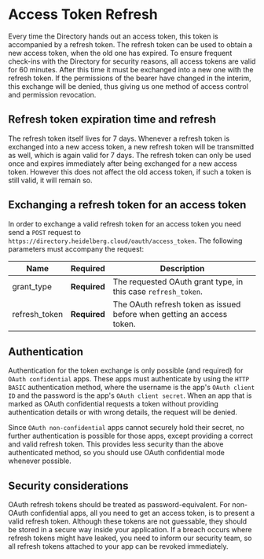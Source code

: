 # Access Token Refresh

Every time the Directory hands out an access token, this token is accompanied by a refresh token. The refresh token can be used to obtain a new access token, when the old one has expired. To ensure frequent check-ins with the Directory for security reasons, all access tokens are valid for 60 minutes. After this time it must be exchanged into a new one with the refresh token. If the permissions of the bearer have changed in the interim, this exchange will be denied, thus giving us one method of access control and permission revocation.

## Refresh token expiration time and refresh
The refresh token itself lives for 7 days. Whenever a refresh token is exchanged into a new access token, a new refresh token will be transmitted as well, which is again valid for 7 days. The refresh token can only be used once and expires immediately after being exchanged for a new access token. However this does not affect the old access token, if such a token is still valid, it will remain so.

## Exchanging a refresh token for an access token
In order to exchange a valid refresh token for an access token you need send a `POST` request to ` https://directory.heidelberg.cloud/oauth/access_token`. The following parameters must accompany the request:

| Name | Required | Description |
| --- | --- | --- |
| grant_type| **Required** | The requested OAuth grant type, in this case `refresh_token`. |
| refresh_token| **Required** | The OAuth refresh token as issued before when getting an access token. |

## Authentication
Authentication for the token exchange is only possible (and required) for `OAuth confidential` apps. These apps must authenticate by using the `HTTP BASIC` authentication method, where the username is the app's `OAuth client ID` and the password is the app's `OAuth client secret`. When an app that is marked as OAuth confidential requests a token without providing authentication details or with wrong details, the request will be denied.

Since `OAuth non-confidential` apps cannot securely hold their secret, no further authentication is possible for those apps, except providing a correct and valid refresh token. This provides less security than the above authenticated method, so you should use OAuth confidential mode whenever possible.

## Security considerations
OAuth refresh tokens should be treated as password-equivalent. For non-OAuth confidential apps, all you need to get an access token, is to present a valid refresh token. Although these tokens are not guessable, they should be stored in a secure way inside your application. If a breach occurs where refresh tokens might have leaked, you need to inform our security team, so all refresh tokens attached to your app can be revoked immediately.
